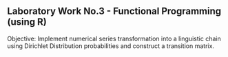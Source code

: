 ## Laboratory Work No.3 - Functional Programming (using R)
Objective: Implement numerical series transformation into a linguistic chain using Dirichlet Distribution probabilities and construct a transition matrix.
